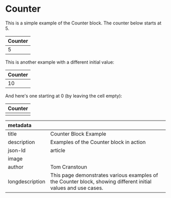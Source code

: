 # Counter

This is a simple example of the Counter block. The counter below starts at 5.

| Counter |
|---------|
| 5       |

This is another example with a different initial value:

| Counter |
|---------|
| 10      |

And here's one starting at 0 (by leaving the cell empty):

| Counter |
|---------|
|         |

| metadata        |                                                                 |
| :-------------- | :-------------------------------------------------------------- |
| title           | Counter Block Example                                           |
| description     | Examples of the Counter block in action                         |
| json-ld         | article                                                         |
| image           |                                                                 |
| author          | Tom Cranstoun                                                   |
| longdescription | This page demonstrates various examples of the Counter block, showing different initial values and use cases. | 
